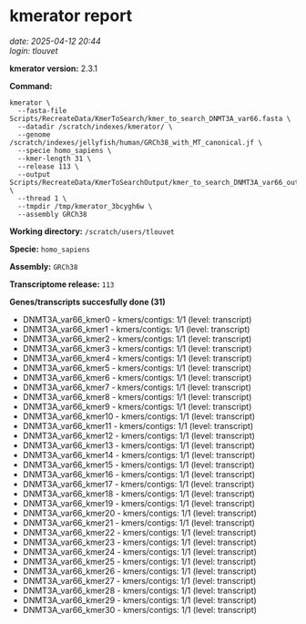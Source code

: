 # kmerator report
*date: 2025-04-12 20:44*  
*login: tlouvet*

**kmerator version:** 2.3.1

**Command:**

```
kmerator \
  --fasta-file Scripts/RecreateData/KmerToSearch/kmer_to_search_DNMT3A_var66.fasta \
  --datadir /scratch/indexes/kmerator/ \
  --genome /scratch/indexes/jellyfish/human/GRCh38_with_MT_canonical.jf \
  --specie homo_sapiens \
  --kmer-length 31 \
  --release 113 \
  --output Scripts/RecreateData/KmerToSearchOutput/kmer_to_search_DNMT3A_var66_output \
  --thread 1 \
  --tmpdir /tmp/kmerator_3bcygh6w \
  --assembly GRCh38
```

**Working directory:** `/scratch/users/tlouvet`

**Specie:** `homo_sapiens`

**Assembly:** `GRCh38`

**Transcriptome release:** `113`

**Genes/transcripts succesfully done (31)**

- DNMT3A_var66_kmer0 - kmers/contigs: 1/1 (level: transcript)
- DNMT3A_var66_kmer1 - kmers/contigs: 1/1 (level: transcript)
- DNMT3A_var66_kmer2 - kmers/contigs: 1/1 (level: transcript)
- DNMT3A_var66_kmer3 - kmers/contigs: 1/1 (level: transcript)
- DNMT3A_var66_kmer4 - kmers/contigs: 1/1 (level: transcript)
- DNMT3A_var66_kmer5 - kmers/contigs: 1/1 (level: transcript)
- DNMT3A_var66_kmer6 - kmers/contigs: 1/1 (level: transcript)
- DNMT3A_var66_kmer7 - kmers/contigs: 1/1 (level: transcript)
- DNMT3A_var66_kmer8 - kmers/contigs: 1/1 (level: transcript)
- DNMT3A_var66_kmer9 - kmers/contigs: 1/1 (level: transcript)
- DNMT3A_var66_kmer10 - kmers/contigs: 1/1 (level: transcript)
- DNMT3A_var66_kmer11 - kmers/contigs: 1/1 (level: transcript)
- DNMT3A_var66_kmer12 - kmers/contigs: 1/1 (level: transcript)
- DNMT3A_var66_kmer13 - kmers/contigs: 1/1 (level: transcript)
- DNMT3A_var66_kmer14 - kmers/contigs: 1/1 (level: transcript)
- DNMT3A_var66_kmer15 - kmers/contigs: 1/1 (level: transcript)
- DNMT3A_var66_kmer16 - kmers/contigs: 1/1 (level: transcript)
- DNMT3A_var66_kmer17 - kmers/contigs: 1/1 (level: transcript)
- DNMT3A_var66_kmer18 - kmers/contigs: 1/1 (level: transcript)
- DNMT3A_var66_kmer19 - kmers/contigs: 1/1 (level: transcript)
- DNMT3A_var66_kmer20 - kmers/contigs: 1/1 (level: transcript)
- DNMT3A_var66_kmer21 - kmers/contigs: 1/1 (level: transcript)
- DNMT3A_var66_kmer22 - kmers/contigs: 1/1 (level: transcript)
- DNMT3A_var66_kmer23 - kmers/contigs: 1/1 (level: transcript)
- DNMT3A_var66_kmer24 - kmers/contigs: 1/1 (level: transcript)
- DNMT3A_var66_kmer25 - kmers/contigs: 1/1 (level: transcript)
- DNMT3A_var66_kmer26 - kmers/contigs: 1/1 (level: transcript)
- DNMT3A_var66_kmer27 - kmers/contigs: 1/1 (level: transcript)
- DNMT3A_var66_kmer28 - kmers/contigs: 1/1 (level: transcript)
- DNMT3A_var66_kmer29 - kmers/contigs: 1/1 (level: transcript)
- DNMT3A_var66_kmer30 - kmers/contigs: 1/1 (level: transcript)
